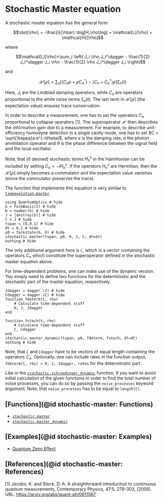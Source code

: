 # Stochastic Master equation

A stochastic master equation has the general form

```math
\dot{\rho} = -\frac{i}{\hbar} \big[H,\rho\big]
             + \mathcal{L}[\rho] + \mathcal{H}[\rho]
```

where

```math
\mathcal{L}[\rho]=\sum_i \left(
       J_i \rho J_i^\dagger
       - \frac{1}{2} J_i^\dagger J_i \rho
       - \frac{1}{2} \rho J_i^\dagger J_i
   \right)
```

and

```math
\mathcal{H}[\rho] = \sum_n\left[
    \left(C_n\rho + \rho C_n^\dagger\right) - \langle C_n + C_n^\dagger\rangle\rho\right]\xi_n(t)
```

Here, $J_i$ are the Lindblad damping operators, while $C_n$ are operators proportional to the white noise terms $\xi_n(t)$. The last term in $\mathcal{H}[\rho]$ (the expectation value) ensures trace conservation.

In order to describe a measurement, one has to set the operators $C_n$ proportional to collapse operators [1]. The superoperator $\mathcal{H}$ then describes the information gain due to a measurement. For example, to describe unit-efficiency homodyne detection in a single cavity mode, one has to set $C = \sqrt{\kappa}a e^{-i\theta}$, where $\kappa$ is the damping rate, $a$ the photon annihilation operator and $\theta$ is the phase difference between the signal field and the local oscillator.

Note, that (if desired) stochastic terms $H_n^s$ in the Hamiltonian can be included by setting $C_n = -i H_n^s$. If the operators $H_n^s$ are Hermitian, then the $\mathcal{H}[\rho]$ simply becomes a commutator and the expectation value vanishes (since the commutator preserves the trace).

The function that implements this equation is very similar to [`timeevolution.master`](@ref).

```@example stochastic-master
using QuantumOptics # hide
b = FockBasis(2) # hide
H = number(b) # hide
J = [destroy(b)] # hide
C = J # hide
tspan = [0,0.1] # hide
dt = 0.1 # hide
ρ0 = fockstate(b, 0) # hide
stochastic.master(tspan, ρ0, H, J, C; dt=dt)
nothing # hide
```

The only additional argument here is `C`, which is a vector containing the operators $C_n$ which constitute the superoperator defined in the stochastic master equation above.

For time-dependent problems, one can make use of the dynamic version. You simply need to define two functions for the deterministic and the stochastic part of the master equation, respectively.

```@example stochastic-master
Jdagger = dagger.(J) # hide
Cdagger = dagger.(C) # hide
function fdeterm(t, rho)
    # Calculate time-dependent stuff
    H, J, Jdagger
end

function fstoch(t, rho)
    # Calculate time-dependent stuff
    C, Cdagger
end
stochastic.master_dynamic(tspan, ρ0, fdeterm, fstoch; dt=dt)
nothing # hide
```

Note, that `C` and `Cdagger` have to be vectors of equal length containing the operators $C_n$.
Optionally, one can include rates in the function output, `fdeterm(t, rho) = H, J, Jdagger, rates` for the deterministic part.

Like in the [`stochastic.schroedinger_dynamic`](@ref) function, if you want to avoid initial calculation of the given functions in order to find the total number of noise processes, you can do so by passing the `noise_processes` keyword argument. Note, that `noise_processes` has to be equal to `length(C)`.

## [Functions](@id stochastic-master: Functions)

* [`stochastic.master`](@ref)
* [`stochastic.master_dynamic`](@ref)

## [Examples](@id stochastic-master: Examples)

* [Quantum Zeno Effect](@ref)

## [References](@id stochastic-master: References)

[1] Jacobs, K. and Steck, D. A. A straighforward introduction to continuous quantum measurements, Contemporary Physics, 47:5, 279-303, (2006). URL: https://arxiv.org/abs/quant-ph/0611067
